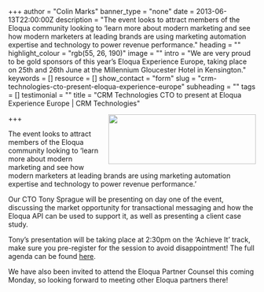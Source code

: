 +++
author = "Colin Marks"
banner_type = "none"
date = 2013-06-13T22:00:00Z
description = "The event looks to attract members of the Eloqua community looking to ‘learn more about modern marketing and see how modern marketers at leading brands are using marketing automation expertise and technology to power revenue performance."
heading = ""
highlight_colour = "rgb(55, 26, 190)"
image = ""
intro = "We are very proud to be gold sponsors of this year’s Eloqua Experience Europe, taking place on 25th and 26th June at the Millennium Gloucester Hotel in Kensington."
keywords = []
resource = []
show_contact = "form"
slug = "crm-technologies-cto-present-eloqua-experience-europe"
subheading = ""
tags = []
testimonial = ""
title = "CRM Technologies CTO to present at Eloqua Experience Europe | CRM Technologies"

+++
<img style="float: right; margin-top: 0; margin-left: 10px;" src="https://crmtdigital.com/sites/default/files/EE13_Outlookbanner_red2-300x101.png" alt="" width="300" height="101">

The event looks to attract members of the Eloqua community looking to ‘learn more about modern marketing and see how modern marketers at leading brands are using marketing automation expertise and technology to power revenue performance.’

Our CTO Tony Sprague will be presenting on day one of the event, discussing the market opportunity for transactional messaging and how the Eloqua API can be used to support it, as well as presenting a client case study.

Tony’s presentation will be taking place at 2:30pm on the ‘Achieve It’ track, make sure you pre-register for the session to avoid disappointment! The full agenda can be found [here](http://www.eloquaexperience.com/europe/agenda/Agenda.html).

We have also been invited to attend the Eloqua Partner Counsel this coming Monday, so looking forward to meeting other Eloqua partners there!